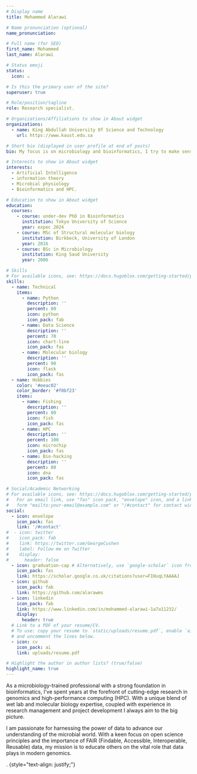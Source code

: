 ```yaml
---
# Display name
title: Mohammed Alarawi

# Name pronunciation (optional)
name_pronunciation: 

# Full name (for SEO)
first_name: Mohammed
last_name: Alarawi

# Status emoji
status:
  icon: ☕️

# Is this the primary user of the site?
superuser: true

# Role/position/tagline
role: Research specialist. 

# Organizations/Affiliations to show in About widget
organizations:
  - name: King Abdullah University Of Science and Technology
    url: https://www.kaust.edu.sa

# Short bio (displayed in user profile at end of posts)
bio: My focus is on microbiology and bioinformatics, I try to make sense of biological data driven by software tools and information to build knowledge and better understand it, a core value in my journey to understand how the creation is crafted to elucidate conflicts for believing minds.

# Interests to show in About widget
interests:
  - Artificial Intelligence
  - information theory
  - Microbial physiology
  - Bioinformatics and HPC.

# Education to show in About widget
education:
  courses:
    - course: under-dev PhD in Bioinformatics 
      institution: Tokyo University of Science
      year: expec 2024
    - course: MSc of Structural molecular biology
      institution: Birkbeck, University of London
      year: 2016
    - course: BSc in Microbiology
      institution: King Saud University
      year: 2006

# Skills
# For available icons, see: https://docs.hugoblox.com/getting-started/page-builder/#icons
skills:
  - name: Technical
    items:
      - name: Python
        description: ''
        percent: 80
        icon: python
        icon_pack: fab
      - name: Data Science
        description: ''
        percent: 70
        icon: chart-line
        icon_pack: fas
      - name: Molecular biology
        description: ''
        percent: 90
        icon: flask
        icon_pack: fas
  - name: Hobbies
    color: '#eeac02'
    color_border: '#f0bf23'
    items:
      - name: Fishing
        description: ''
        percent: 80
        icon: fish
        icon_pack: fas
      - name: HPC
        description: ''
        percent: 100
        icon: microchip
        icon_pack: fas
      - name: Bio-hacking
        description: ''
        percent: 80
        icon: dna
        icon_pack: fas

# Social/Academic Networking
# For available icons, see: https://docs.hugoblox.com/getting-started/page-builder/#icons
#   For an email link, use "fas" icon pack, "envelope" icon, and a link in the
#   form "mailto:your-email@example.com" or "/#contact" for contact widget.
social:
  - icon: envelope
    icon_pack: fas
    link: '/#contact'
#  - icon: twitter
#    icon_pack: fab
#    link: https://twitter.com/GeorgeCushen
#    label: Follow me on Twitter
#    display:
#      header: false
  - icon: graduation-cap # Alternatively, use `google-scholar` icon from `ai` icon pack
    icon_pack: fas
    link: https://scholar.google.co.uk/citations?user=FIHuqLYAAAAJ
  - icon: github
    icon_pack: fab
    link: https://github.com/alarawms
  - icon: linkedin
    icon_pack: fab
    link: https://www.linkedin.com/in/mohammed-alarawi-1a7a11232/
    display:
      header: true
  # Link to a PDF of your resume/CV.
  # To use: copy your resume to `static/uploads/resume.pdf`, enable `ai` icons in `params.yaml`,
  # and uncomment the lines below.
  - icon: cv
    icon_pack: ai
    link: uploads/resume.pdf

# Highlight the author in author lists? (true/false)
highlight_name: true
---
```


As a microbiology-trained professional with a strong foundation in
bioinformatics, I've spent years at the forefront of cutting-edge
research in genomics and high-performance computing (HPC). With a unique blend
of wet lab and molecular biology expertise, coupled with experience in research
management and project development I always aim to the big picture. 

I am passionate for harnessing the power of data to advance our understanding of the microbial world. With a
keen focus on open science principles and the importance of FAIR (Findable,
Accessible, Interoperable, Reusable) data, my mission is to educate others on the vital role that data plays in modern genomics.

.
{style="text-align: justify;"}
